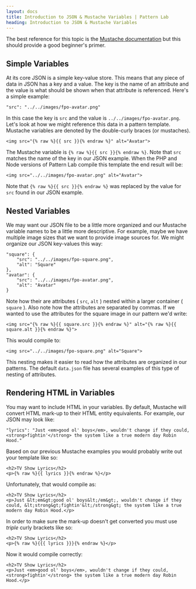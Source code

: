 ```yaml
---
layout: docs
title: Introduction to JSON & Mustache Variables | Pattern Lab
heading: Introduction to JSON & Mustache Variables
---
```


The best reference for this topic is the [Mustache documentation](http://mustache.github.io/mustache.5.html) but this should provide a good beginner's primer.

## Simple Variables

At its core JSON is a simple key-value store. This means that any piece of data in JSON has a key and a value. The key is the name of an attribute and the value is what should be shown when that attribute is referenced. Here's a simple example:

    "src": "../../images/fpo-avatar.png"

In this case the key is `src` and the value is `../../images/fpo-avatar.png`. Let's look at how we might reference this data in a pattern template. Mustache variables are denoted by the double-curly braces (or mustaches).

    <img src="{% raw %}{{ src }}{% endraw %}" alt="Avatar">

The Mustache variable is `{% raw %}{{ src }}{% endraw %}`. Note that `src` matches the name of the key in our JSON example. When the PHP and Node versions of Pattern Lab compile this template the end result will be:

    <img src="../../images/fpo-avatar.png" alt="Avatar">

Note that `{% raw %}{{ src }}{% endraw %}` was replaced by the value for `src` found in our JSON example. 

## Nested Variables

We may want our JSON file to be a little more organized and our Mustache variable names to be a little more descriptive. For example, maybe we have multiple image sizes that we want to provide image sources for. We might organize our JSON key-values this way:

    "square": {
        "src": "../../images/fpo-square.png",
        "alt": "Square"
    },
    "avatar": {
        "src": "../../images/fpo-avatar.png",
        "alt": "Avatar"
    }

Note how their are attributes ( `src`, `alt` ) nested within a larger container ( `square` ). Also note how the attributes are separated by commas. If we wanted to use the attributes for the square image in our pattern we'd write:

    <img src="{% raw %}{{ square.src }}{% endraw %}" alt="{% raw %}{{ square.alt }}{% endraw %}">

This would compile to:

    <img src="../../images/fpo-square.png" alt="Square">

This nesting makes it easier to read how the attributes are organized in our patterns. The default `data.json` file has several examples of this type of nesting of attributes.

## Rendering HTML in Variables

You may want to include HTML in your variables. By default, Mustache will convert HTML mark-up to their HTML entity equivalents. For example, our JSON may look like:

    "lyrics": "Just <em>good ol' boys</em>, wouldn't change if they could, <strong>fightin'</strong> the system like a true modern day Robin Hood."

Based on our previous Mustache examples you would probably write out your template like so:

    <h2>TV Show Lyrics</h2>
    <p>{% raw %}{{ lyrics }}{% endraw %}</p>

Unfortunately, that would compile as:

    <h2>TV Show Lyrics</h2>
    <p>Just &lt;em&gt;good ol' boys&lt;/em&gt;, wouldn't change if they could, &lt;strong&gt;fightin'&lt;/strong&gt; the system like a true modern day Robin Hood.</p>

In order to make sure the mark-up doesn't get converted you must use _triple_ curly brackets like so:

    <h2>TV Show Lyrics</h2>
    <p>{% raw %}{{{ lyrics }}}{% endraw %}</p>

Now it would compile correctly:

    <h2>TV Show Lyrics</h2>
    <p>Just <em>good ol' boys</em>, wouldn't change if they could, <strong>fightin'</strong> the system like a true modern day Robin Hood.</p>